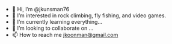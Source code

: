 - 👋 Hi, I’m @jkunsman76
- 👀 I’m interested in rock climbing, fly fishing, and video games.
- 🌱 I’m currently learning everything...
- 💞️ I’m looking to collaborate on ...
- 📫 How to reach me jkoonman@gmail.com

<!---
jkunsman76/jkunsman76 is a ✨ special ✨ repository because its `README.md` (this file) appears on your GitHub profile.
You can click the Preview link to take a look at your changes.
--->
